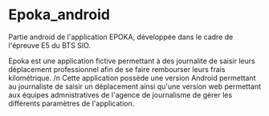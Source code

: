 # Epoka_android
Partie android de l'application EPOKA, développée dans le cadre de l'épreuve E5 du BTS SIO.

Epoka est une application fictive permettant à des journalite de saisir leurs déplacement professionnel afin de se faire rembourser leurs frais kilométrique. 
/n
Cette application possède une version Android permettant au journaliste de saisir un déplacement ainsi qu'une version web permettant aux équipes admnistratives de l'agence de journalisme de gérer les différents paramètres de l'application.
